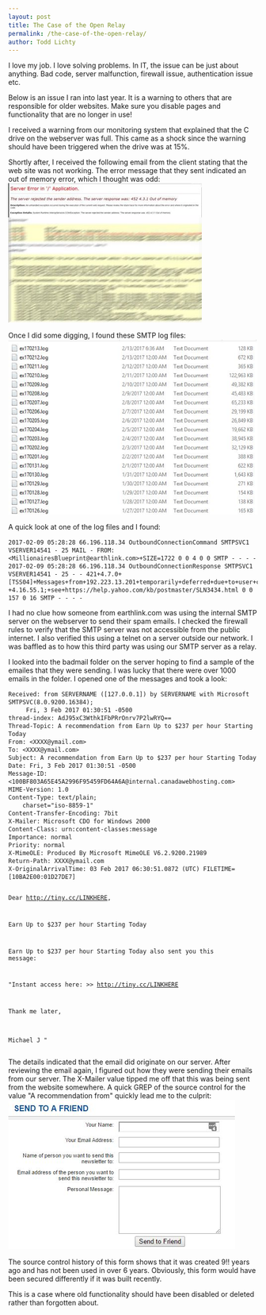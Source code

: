 ```yaml
---
layout: post
title: The Case of the Open Relay
permalink: /the-case-of-the-open-relay/
author: Todd Lichty
---
```

<!--kg-card-begin: markdown--><p>I love my job. I love solving problems. In IT, the issue can be just about anything. Bad code, server malfunction, firewall issue, authentication issue etc.</p>
<p>Below is an issue I ran into last year. It is a warning to others that are responsible for older websites. Make sure you disable pages and functionality that are no longer in use!</p>
<p>I received a warning from our monitoring system that explained that the C drive on the webserver was full. This came as a shock since the warning should have been triggered when the drive was at 15%.</p>
<p>Shortly after, I received the following email from the client stating that the web site was not working. The error message that they sent indicated an out of memory error, which I thought was odd:<br>
<img src="/images/open_relay_error_message.jpg" alt=""></p>
<p>Once I did some digging, I found these SMTP log files:<br>
<img src="/images/open_relay_smtp_log_directory.JPG" alt=""></p>
<p>A quick look at one of the log files and I found:</p>
<pre><code>2017-02-09 05:28:28 66.196.118.34 OutboundConnectionCommand SMTPSVC1 VSERVER14541 - 25 MAIL - FROM:&lt;MillionairesBlueprint@earthlink.com&gt;+SIZE=1722 0 0 4 0 0 SMTP - - - -
2017-02-09 05:28:28 66.196.118.34 OutboundConnectionResponse SMTPSVC1 VSERVER14541 - 25 - - 421+4.7.0+[TSS04]+Messages+from+192.223.13.201+temporarily+deferred+due+to+user+complaints+-+4.16.55.1;+see+https://help.yahoo.com/kb/postmaster/SLN3434.html 0 0 157 0 16 SMTP - - - -
</code></pre>
<p>I had no clue how someone from earthlink.com was using the internal SMTP server on the webserver to send their spam emails. I checked the firewall rules to verify that the SMTP server was not accessible from the public internet. I also verified this using a telnet on a server outside our network. I was baffled as to how this third party was using our SMTP server as a relay.</p>
<p>I looked into the badmail folder on the server hoping to find a sample of the emailes that they were sending. I was lucky that there were over 1000 emails in the folder. I opened one of the messages and took a look:</p>
<pre><code>Received: from SERVERNAME ([127.0.0.1]) by SERVERNAME with Microsoft SMTPSVC(8.0.9200.16384);
	 Fri, 3 Feb 2017 01:30:51 -0500
thread-index: AdJ95xC3WthkIFbPRrOnrv7P2lwRYQ==
Thread-Topic: A recommendation from Earn Up to $237 per hour Starting Today
From: &lt;XXXX@ymail.com&gt;
To: &lt;XXXX@ymail.com&gt;
Subject: A recommendation from Earn Up to $237 per hour Starting Today
Date: Fri, 3 Feb 2017 01:30:51 -0500
Message-ID: &lt;100BF803A65E45A2996F95459FD64A6A@internal.canadawebhosting.com&gt;
MIME-Version: 1.0
Content-Type: text/plain;
	charset=&quot;iso-8859-1&quot;
Content-Transfer-Encoding: 7bit
X-Mailer: Microsoft CDO for Windows 2000
Content-Class: urn:content-classes:message
Importance: normal
Priority: normal
X-MimeOLE: Produced By Microsoft MimeOLE V6.2.9200.21989
Return-Path: XXXX@ymail.com
X-OriginalArrivalTime: 03 Feb 2017 06:30:51.0872 (UTC) FILETIME=[10BA2E00:01D27DE7]

Dear http://tiny.cc/LINKHERE,

Earn Up to $237 per hour Starting Today 

Earn Up to $237 per hour Starting Today also sent you this message:

&quot;Instant access here: 
&gt;&gt; http://tiny.cc/LINKHERE

Thank me later, 

 Michael J
                  &quot;
</code></pre>
<p>The details indicated that the email did originate on our server. After reviewing the email again, I figured out how they were sending their emails from our server. The X-Mailer value tipped me off that this was being sent from the website somewhere. A quick GREP of the source control for the value &quot;A recommendation from&quot; quickly lead me to the culprit:<br>
<img src="/images/open_relay_form.JPG" alt=""></p>
<p>The source control history of this form shows that it was created 9!! years ago and has not been used in over 6 years. Obviously, this form would have been secured differently if it was built recently.</p>
<p>This is a case where old functionality should have been disabled or deleted rather than forgotten about.</p>
<!--kg-card-end: markdown-->